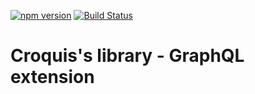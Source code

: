 [![npm version](https://badge.fury.io/js/%40croquiscom%2Fcrary-graphql.svg)](https://badge.fury.io/js/%40croquiscom%2Fcrary-graphql)
[![Build Status](https://travis-ci.org/croquiscom/Crary-Node.svg?branch=master)](https://travis-ci.org/croquiscom/Crary-Node)

# Croquis's library - GraphQL extension
